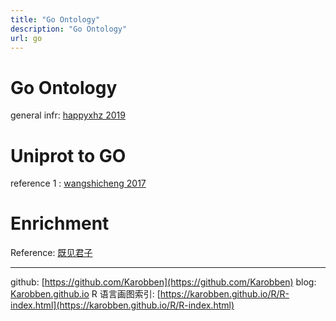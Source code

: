 ```yaml
---
title: "Go Ontology"
description: "Go Ontology"
url: go
---
```


# Go Ontology

general infr: [happyxhz 2019](https://www.jianshu.com/p/09eaa9048e0f)

# Uniprot to GO
reference 1 : [wangshicheng 2017](https://www.cnblogs.com/wangshicheng/p/11171033.html)

# Enrichment
Reference: [既见君子](https://zhuanlan.zhihu.com/p/43651419)


---
github: [https://github.com/Karobben](https://github.com/Karobben)
blog: [Karobben.github.io](http://Karobben.github.io)
R 语言画图索引: [https://karobben.github.io/R/R-index.html](https://karobben.github.io/R/R-index.html)
